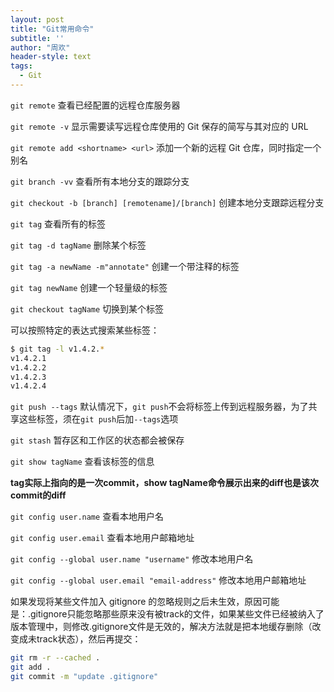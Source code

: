 ```yaml
---
layout: post
title: "Git常用命令"
subtitle: ''
author: "周欢"
header-style: text
tags:
  - Git
---
```


`git remote` 查看已经配置的远程仓库服务器

`git remote -v` 显示需要读写远程仓库使用的 Git 保存的简写与其对应的 URL

`git remote add <shortname> <url>` 添加一个新的远程 Git 仓库，同时指定一个别名

`git branch -vv` 查看所有本地分支的跟踪分支

`git checkout -b [branch] [remotename]/[branch]` 创建本地分支跟踪远程分支

`git tag` 查看所有的标签

`git tag -d tagName` 删除某个标签

`git tag -a newName -m"annotate"` 创建一个带注释的标签

`git tag newName` 创建一个轻量级的标签

`git checkout tagName` 切换到某个标签

可以按照特定的表达式搜索某些标签：

```bash
$ git tag -l v1.4.2.*
v1.4.2.1
v1.4.2.2
v1.4.2.3
v1.4.2.4
```

`git push --tags` 默认情况下，`git push`不会将标签上传到远程服务器，为了共享这些标签，须在`git push`后加`--tags`选项

`git stash` 暂存区和工作区的状态都会被保存

`git show tagName` 查看该标签的信息

**tag实际上指向的是一次commit，show tagName命令展示出来的diff也是该次commit的diff**

`git config user.name` 查看本地用户名

`git config user.email` 查看本地用户邮箱地址

`git config --global user.name "username"` 修改本地用户名

`git config --global user.email "email-address"` 修改本地用户邮箱地址

如果发现将某些文件加入 gitignore 的忽略规则之后未生效，原因可能是：.gitignore只能忽略那些原来没有被track的文件，如果某些文件已经被纳入了版本管理中，则修改.gitignore文件是无效的，解决方法就是把本地缓存删除（改变成未track状态），然后再提交：
```bash
git rm -r --cached .
git add .
git commit -m "update .gitignore"
```
